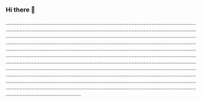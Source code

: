 ### Hi there 👋

.....................................................................................................................................................................................................................................................................................................................................................................................................................................................................................................................................................................................................................................................................................................................................................................................................................................................................................................................................................................................................................................................................................................................................................................................................................................................................................................................................................................................................................................................................